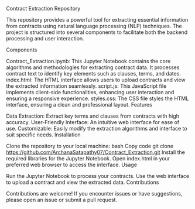 Contract Extraction Repository

This repository provides a powerful tool for extracting essential information from contracts using natural language processing (NLP) techniques. The project is structured into several components to facilitate both the backend processing and user interaction.

Components

Contract_Extraction.ipynb: This Jupyter Notebook contains the core algorithms and methodologies for extracting contract data. It processes contract text to identify key elements such as clauses, terms, and dates.
index.html: The HTML interface allows users to upload contracts and view the extracted information seamlessly.
script.js: This JavaScript file implements client-side functionalities, enhancing user interaction and ensuring a responsive experience.
styles.css: The CSS file styles the HTML interface, ensuring a clean and professional layout.
Features

Data Extraction: Extract key terms and clauses from contracts with high accuracy.
User-Friendly Interface: An intuitive web interface for ease of use.
Customizable: Easily modify the extraction algorithms and interface to suit specific needs.
Installation

Clone the repository to your local machine:
bash
Copy code
git clone https://github.com/ArchanaSatapathy07/Contract_Extraction.git
Install the required libraries for the Jupyter Notebook.
Open index.html in your preferred web browser to access the interface.
Usage

Run the Jupyter Notebook to process your contracts.
Use the web interface to upload a contract and view the extracted data.
Contributions

Contributions are welcome! If you encounter issues or have suggestions, please open an issue or submit a pull request.
